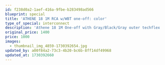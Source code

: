 ```yaml
---
id: f238d0a2-1aef-416a-9fbe-b283498ad566
blueprint: special
title: 'ATHENE 18 1M RCA w/WBT one-off: color'
type_of_special: interconnect
description: 'Athene 18 1M One-off with Gray/Black/Gray outer techflex instead of all-gray. Only one.'
original_price: 1400
price: 1000
images:
  - thumbnail_img_4859-1730392654.jpg
updated_by: a00f84a2-73c3-4b20-bc6b-8ff14df49968
updated_at: 1730392660
---
```

